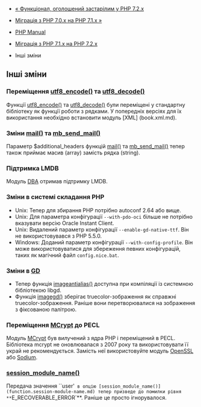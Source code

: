 - [« Функціонал, оголошений застарілим у PHP
7.2.x](migration72.deprecated.md)
- [Міграція з PHP 7.0.x на PHP 7.1.x »](migration71.md)

- [PHP Manual](index.md)
- [Міграція з PHP 7.1.x на PHP 7.2.x](migration72.md)
- Інші зміни

## Інші зміни

### Переміщення [utf8_encode()](function.utf8-encode.md) та [utf8_decode()](function.utf8-decode.md)

Функції [utf8_encode()](function.utf8-encode.md) та
[utf8_decode()](function.utf8-decode.md) були переміщені у стандартну
бібліотеку як функції роботи з рядками. У попередніх
версіях для їх використання необхідно встановити модуль
[XML] (book.xml.md).

### Зміни [mail()](function.mail.md) та [mb_send_mail()](function.mb-send-mail.md)

Параметр $additional_headers функцій [mail()](function.mail.md) та
[mb_send_mail()](function.mb-send-mail.md) тепер також приймає
масив (array) замість рядка (string).

### Підтримка LMDB

Модуль [DBA](book.dba.md) отримав підтримку LMDB.

### Зміни в системі складання PHP

- Unix: Тепер для збирання PHP потрібно autoconf 2.64 або вище.
- Unix: Для параметра конфігурації `--with-pdo-oci` більше не потрібно
вказувати версію Oracle Instant Client.
- Unix: Видалений параметр конфігурації `--enable-gd-native-ttf`. Він не
використовувався з PHP 5.5.0.
- Windows: Доданий параметр конфігурації `--with-config-profile`. Він
може використовуватися для збереження певних конфігурацій, таких
як магічний файл `config.nice.bat`.

### Зміни в [GD](book.image.md)

- Тепер функція [imageantialias()](function.imageantialias.md)
доступна при компіляції із системною бібліотекою libgd.
- Функція [imagegd()](function.imagegd.md) зберігає
truecolor-зображення як справжні truecolor-зображення. Раніше вони
перетворювалися на зображення з фіксованою палітрою.

### Переміщення [MCrypt](book.mcrypt.md) до PECL

Модуль [MCrypt](book.mcrypt.md) був вилучений з ядра PHP і переміщений в
PECL. Бібліотека mcrypt не оновлювалася з 2007 року та використовувати її
украй не рекомендується. Замість неї використовуйте модуль
[OpenSSL](book.openssl.md) або [Sodium](book.sodium.md).

### [session_module_name()](function.session-module-name.md)

Передача значення ``user'` в опцію
[session_module_name()](function.session-module-name.md) тепер
призведе до помилки рівня **`E_RECOVERABLE_ERROR`**. Раніше це просто
ігнорувалося.
